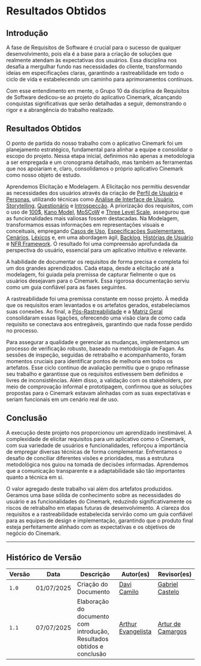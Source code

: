 # Resultados Obtidos

## Introdução

A fase de Requisitos de Software é crucial para o sucesso de qualquer desenvolvimento, pois ela é a base para a criação de soluções que realmente atendam às expectativas dos usuários. Essa disciplina nos desafia a mergulhar fundo nas necessidades do cliente, transformando ideias em especificações claras, garantindo a rastreabilidade em todo o ciclo de vida e estabelecendo um caminho para aprimoramentos contínuos.

Com esse entendimento em mente, o Grupo 10 da disciplina de Requisitos de Software dedicou-se ao projeto do aplicativo Cinemark, alcançando conquistas significativas que serão detalhadas a seguir, demonstrando o rigor e a abrangência do trabalho realizado.

## Resultados Obtidos

O ponto de partida do nosso trabalho com o aplicativo Cinemark foi um planejamento estratégico, fundamental para alinhar a equipe e consolidar o escopo do projeto. Nessa etapa inicial, definimos não apenas a metodologia a ser empregada e um cronograma detalhado, mas também as ferramentas que nos apoiariam e, claro, consolidamos o próprio aplicativo Cinemark como nosso objeto de estudo. 

Aprendemos Elicitação e Modelagem. A Elicitação nos permitiu desvendar as necessidades dos usuários através da criação de [Perfil de Usuário](https://requisitos-de-software.github.io/2025.1-Cinemark/elicita%C3%A7%C3%A3o/perfilusuario/) e [Personas](https://requisitos-de-software.github.io/2025.1-Cinemark/elicita%C3%A7%C3%A3o/personas/), utilizando técnicas como [Análise de Interface de Usuário](https://requisitos-de-software.github.io/2025.1-Cinemark/elicita%C3%A7%C3%A3o/analiseUI/), [Storytelling](https://requisitos-de-software.github.io/2025.1-Cinemark/elicita%C3%A7%C3%A3o/storytelling/), [Questionário](https://requisitos-de-software.github.io/2025.1-Cinemark/elicita%C3%A7%C3%A3o/questionario/) e [Introspecção](https://requisitos-de-software.github.io/2025.1-Cinemark/elicita%C3%A7%C3%A3o/introspec%C3%A7%C3%A3o/). A priorização dos requisitos, com o uso de [100$](https://requisitos-de-software.github.io/2025.1-Cinemark/prioriza%C3%A7%C3%A3o/100%24/), [Kano Model](https://requisitos-de-software.github.io/2025.1-Cinemark/prioriza%C3%A7%C3%A3o/kanomodel/), [MoSCoW](https://requisitos-de-software.github.io/2025.1-Cinemark/prioriza%C3%A7%C3%A3o/moscow/) e [Three Level Scale](https://requisitos-de-software.github.io/2025.1-Cinemark/prioriza%C3%A7%C3%A3o/threelevelscale/), assegurou que as funcionalidades mais valiosas fossem destacadas. Na Modelagem, transformamos essas informações em representações visuais e conceituais, empregando [Casos de Uso](https://requisitos-de-software.github.io/2025.1-Cinemark/modelagem/casosDeUso/), [Especificações Suplementares](https://requisitos-de-software.github.io/2025.1-Cinemark/modelagem/especifica%C3%A7%C3%A3oSuplementar/), [Cenários](https://requisitos-de-software.github.io/2025.1-Cinemark/modelagem/cenarios/), [Léxicos](https://requisitos-de-software.github.io/2025.1-Cinemark/modelagem/lexicos/) e, em uma abordagem ágil, [Backlog](https://requisitos-de-software.github.io/2025.1-Cinemark/modelagem/backlog/), [Histórias de Usuário](https://requisitos-de-software.9github.io/2025.1-Cinemark/modelagem/historias/) e [NFR Framework](https://requisitos-de-software.github.io/2025.1-Cinemark/modelagem/nfrFramework/). O resultado foi uma compreensão aprofundada da perspectiva do usuário, essencial para um aplicativo intuitivo e relevante.

A habilidade de documentar os requisitos de forma precisa e completa foi um dos grandes aprendizados. Cada etapa, desde a elicitação até a modelagem, foi guiada pela premissa de capturar fielmente o que os usuários desejavam para o Cinemark. Essa rigorosa documentação serviu como um guia confiável para as fases seguintes.

A rastreabilidade foi uma premissa constante em nosso projeto. À medida que os requisitos eram levantados e os artefatos gerados, estabelecíamos suas conexões. Ao final, a [Pós-Rastreabilidade](https://requisitos-de-software.github.io/2025.1-Cinemark/rastreabilidade/pos-rastreabilidade/) e a [Matriz Geral](https://requisitos-de-software.github.io/2025.1-Cinemark/rastreabilidade/matriz-geral/) consolidaram essas ligações, oferecendo uma visão clara de como cada requisito se conectava aos entregáveis, garantindo que nada fosse perdido no processo.

Para assegurar a qualidade e gerenciar as mudanças, implementamos um processo de verificação robusto, baseado na metodologia de Fagan. As sessões de inspeção, seguidas de retrabalho e acompanhamento, foram momentos cruciais para identificar pontos de melhoria em todos os artefatos. Esse ciclo contínuo de avaliação permitiu que o grupo refinasse seu trabalho e garantisse que os requisitos estivessem bem definidos e livres de inconsistências. Além disso, a validação com os stakeholders, por meio de comprovação informal e prototipagem, confirmou que as soluções propostas para o Cinemark estavam alinhadas com as suas expectativas e seriam funcionais em um cenário real de uso.

## Conclusão 

A execução deste projeto nos proporcionou um aprendizado inestimável. A complexidade de elicitar requisitos para um aplicativo como o Cinemark, com sua variedade de usuários e funcionalidades, reforçou a importância de empregar diversas técnicas de forma complementar. Enfrentamos o desafio de conciliar diferentes visões e prioridades, mas a estrutura metodológica nos guiou na tomada de decisões informadas. Aprendemos que a comunicação transparente e a adaptabilidade são tão importantes quanto a técnica em si.

O valor agregado deste trabalho vai além dos artefatos produzidos. Geramos uma base sólida de conhecimento sobre as necessidades do usuário e as funcionalidades do Cinemark, reduzindo significativamente os riscos de retrabalho em etapas futuras de desenvolvimento. A clareza dos requisitos e a rastreabilidade estabelecida servirão como um guia confiável para as equipes de design e implementação, garantindo que o produto final esteja perfeitamente alinhado com as expectativas e os objetivos de negócio do Cinemark.

---
## Histórico de Versão

| Versão | Data          | Descrição                          | Autor(es)     |  Revisor(es)  |
| ------ | ------------- | ---------------------------------- | ------------- | ------------- |
| `1.0`  |  01/07/2025 |  Criação do Documento | [Davi Camilo](https://github.com/Davicamilo23)  | [Gabriel Castelo](https://github.com/GabrielCastelo-31) |
| `1.1`  |  07/07/2025 |  Elaboração do documento com introdução, Resultados obtidos e conclusão | [Arthur Evangelista](https://github.com/arthurevg)  | [Artur de Camargos](https://github.com/arturDCR) |

